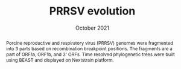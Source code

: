---
title: PRRSV evolution
authors: "Nakarin Pamornchainavakul"
authorLinks: "https://github.com/NakarinP/"
affiliations: "University of Minnesota"
date: "October 2021"
dataset: "https://github.com/NakarinP/prrs/tree/master"
abstract: "Porcine reproductive and respiratory virus (PRRSV) genomes were fragmented into 3 parts based on recombination breakpoint positions. The fragments are a part of ORF1a, ORF1b, and 3' ORFs. Time resolved phylogenetic trees were built using BEAST and displayed on Nextstrain platform."
---